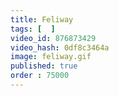 ```yaml
---
title: Feliway
tags: [  ]
video_id: 876873429
video_hash: 0df8c3464a
image: feliway.gif
published: true
order : 75000
---
```

